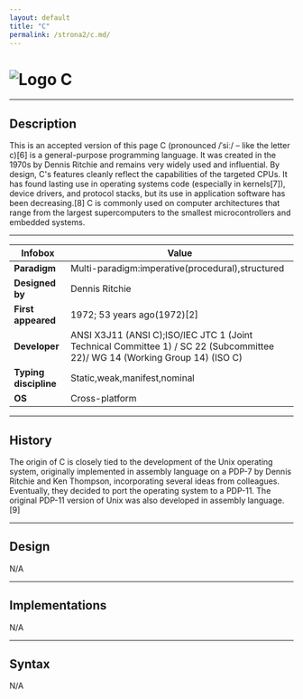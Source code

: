 ```yaml
---
layout: default
title: "C"
permalink: /strona2/c.md/
---
```


# ![Logo](https://www.tiobe.com/wp-content/themes/tiobe/tiobe-index/images/C.png) C

***

## Description
This is an accepted version of this page 
 C (pronounced /ˈsiː/ – like the letter c)[6] is a general-purpose programming language. It was created in the 1970s by Dennis Ritchie and remains very widely used and influential. By design, C's features cleanly reflect the capabilities of the targeted CPUs. It has found lasting use in operating systems code (especially in kernels[7]), device drivers, and protocol stacks, but its use in application software has been decreasing.[8] C is commonly used on computer architectures that range from the largest supercomputers to the smallest microcontrollers and embedded systems.


***

| Infobox            | Value                          |
|---------------------|--------------------------------|
| **Paradigm**        | Multi-paradigm:imperative(procedural),structured |
| **Designed by**     | Dennis Ritchie |
| **First appeared**  | 1972; 53 years ago(1972)[2] |
| **Developer**       | ANSI X3J11 (ANSI C);ISO/IEC JTC 1 (Joint Technical Committee 1) / SC 22 (Subcommittee 22)/ WG 14 (Working Group 14) (ISO C) |
| **Typing discipline** | Static,weak,manifest,nominal |
| **OS** | Cross-platform |

***

## History
The origin of C is closely tied to the development of the Unix operating system, originally implemented in assembly language on a PDP-7 by Dennis Ritchie and Ken Thompson, incorporating several ideas from colleagues.  Eventually, they decided to port the operating system to a PDP-11. The original PDP-11 version of Unix was also developed in assembly language.[9]


***

## Design
N/A

***

## Implementations
N/A

***

## Syntax
N/A